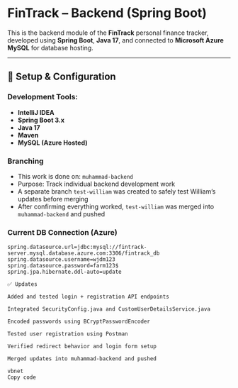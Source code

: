 # FinTrack – Backend (Spring Boot)

This is the backend module of the **FinTrack** personal finance tracker, developed using **Spring Boot**, **Java 17**, and connected to **Microsoft Azure MySQL** for database hosting.

---

## 🔧 Setup & Configuration

### Development Tools:
- **IntelliJ IDEA**
- **Spring Boot 3.x**
- **Java 17**
- **Maven**
- **MySQL (Azure Hosted)**

### Branching
- This work is done on: `muhammad-backend`
- Purpose: Track individual backend development work
- A separate branch `test-william` was created to safely test William’s updates before merging
- After confirming everything worked, `test-william` was merged into `muhammad-backend` and pushed

### Current DB Connection (Azure)
```properties
spring.datasource.url=jdbc:mysql://fintrack-server.mysql.database.azure.com:3306/fintrack_db
spring.datasource.username=wjdm123
spring.datasource.password=farm123$
spring.jpa.hibernate.ddl-auto=update

✅ Updates

Added and tested login + registration API endpoints

Integrated SecurityConfig.java and CustomUserDetailsService.java

Encoded passwords using BCryptPasswordEncoder

Tested user registration using Postman

Verified redirect behavior and login form setup

Merged updates into muhammad-backend and pushed

vbnet
Copy code
